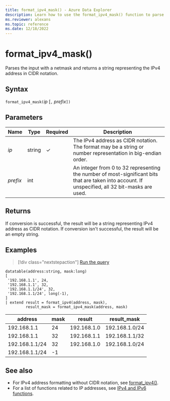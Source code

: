 ```yaml
---
title: format_ipv4_mask() - Azure Data Explorer
description: Learn how to use the format_ipv4_mask() function to parse the input with a netmask and return a string representing the IPv4 address in CIDR notation.
ms.reviewer: alexans
ms.topic: reference
ms.date: 12/18/2022
---
```

# format_ipv4_mask()

Parses the input with a netmask and returns a string representing the IPv4 address in CIDR notation.

## Syntax

`format_ipv4_mask(`*ip* [`,` *prefix*`])`

## Parameters

| Name | Type | Required | Description |
|--|--|--|--|
| *ip* | string | &check; | The IPv4 address as CIDR notation. The format may be a string or number representation in big-endian order.|
| *prefix* | int | | An integer from 0 to 32 representing the number of most-significant bits that are taken into account. If unspecified, all 32 bit-masks are used.|

## Returns

If conversion is successful, the result will be a string representing IPv4 address as CIDR notation.
If conversion isn't successful, the result will be an empty string.

## Examples

> [!div class="nextstepaction"]
> <a href="https://dataexplorer.azure.com/clusters/help/databases/Samples?query=H4sIAAAAAAAAA0tJLAHCpJxUjcSUlKLU4mKr4pKizLx0HYXcxOJsq5z8vHRNrmguBXVDSyM9QzMLPUM9Q3UdBSMTHQU4wJA1NsIpq29kgqIAmyzIUg1dQ00dBa5YrhqF1IqS1LwUBaDjSnNKFGwV0vKLchNL4jMLykxgjoa4FqQBbi1EeTxIHFUPWAhNIwAom5ZMBgEAAA==" target="_blank">Run the query</a>

```kusto
datatable(address:string, mask:long)
[
 '192.168.1.1', 24,          
 '192.168.1.1', 32,          
 '192.168.1.1/24', 32,       
 '192.168.1.1/24', long(-1), 
]
| extend result = format_ipv4(address, mask), 
         result_mask = format_ipv4_mask(address, mask)
```

|address|mask|result|result_mask|
|---|---|---|---|
|192.168.1.1|24|192.168.1.0|192.168.1.0/24|
|192.168.1.1|32|192.168.1.1|192.168.1.1/32|
|192.168.1.1/24|32|192.168.1.0|192.168.1.0/24|
|192.168.1.1/24|-1|||

## See also

* For IPv4 address formatting without CIDR notation, see [format_ipv4()](format-ipv4-function.md).
* For a list of functions related to IP addresses, see [IPv4 and IPv6 functions](scalarfunctions.md#ipv4ipv6-functions).
